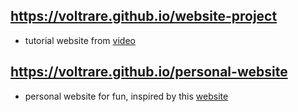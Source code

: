 ## https://voltrare.github.io/website-project
 - tutorial website from [video](https://www.youtube.com/playlist?list=PL55RiY5tL51rv_vo3TM3Byu71RYchX_l)
## https://voltrare.github.io/personal-website
 - personal website for fun, inspired by this [website](https://console.dev/reviews/neovim-best-code-editor-ide-for-developers/)
